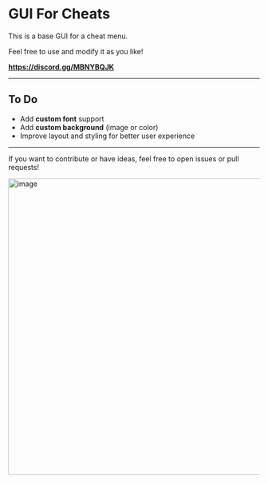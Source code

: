 # GUI For Cheats

This is a base GUI for a cheat menu.

Feel free to use and modify it as you like!

**https://discord.gg/MBNYBQJK**


---

## To Do

- Add **custom font** support  
- Add **custom background** (image or color)  
- Improve layout and styling for better user experience

---

If you want to contribute or have ideas, feel free to open issues or pull requests!



<img width="891" height="594" alt="image" src="https://github.com/user-attachments/assets/b656bea0-694d-4b0c-ad05-88a880e45f7f" />
